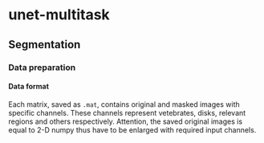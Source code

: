 # unet-multitask

## Segmentation

### Data preparation

#### Data format
Each matrix, saved as `.mat`, contains original and masked images with specific channels. These channels
represent vetebrates, disks, relevant regions and others respectively. Attention, the saved original
images is equal to 2-D numpy thus have to be enlarged with required input channels.